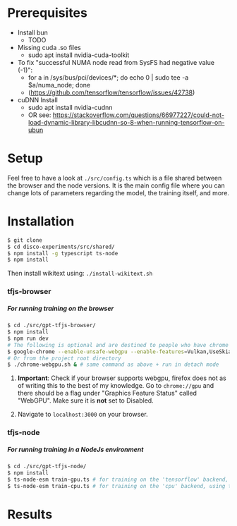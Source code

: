 # Prerequisites

-   Install bun
    -   TODO
-   Missing cuda .so files
    -   sudo apt install nvidia-cuda-toolkit
-   To fix "successful NUMA node read from SysFS had negative value (-1)":
    -   for a in /sys/bus/pci/devices/\*; do echo 0 | sudo tee -a $a/numa_node; done
    -   (https://github.com/tensorflow/tensorflow/issues/42738)
-   cuDNN Install
    -   sudo apt install nvidia-cudnn
    -   OR see: https://stackoverflow.com/questions/66977227/could-not-load-dynamic-library-libcudnn-so-8-when-running-tensorflow-on-ubun

# Setup

Feel free to have a look at `./src/config.ts` which is a file shared between the browser and the node versions. It is the main config file where you can change lots of parameters regarding the model, the training itself, and more.

# Installation

```sh
$ git clone
$ cd disco-experiments/src/shared/
$ npm install -g typescript ts-node
$ npm install
```

Then install wikitext using: `./install-wikitext.sh`

### tfjs-browser

##### For running training on the browser

```sh
$ cd ./src/gpt-tfjs-browser/
$ npm install
$ npm run dev
# The following is optional and are destined to people who have chrome
$ google-chrome --enable-unsafe-webgpu --enable-features=Vulkan,UseSkiaRenderer # Run chrome with WebGPU enabled
# Or from the project root directory
$ ./chrome-webgpu.sh & # same command as above + run in detach mode
```

1. **Important**: Check if your browser supports webgpu, firefox does not as of writing this to the best of my knowledge. Go to `chrome://gpu` and there should be a flag under "Graphics Feature Status" called "WebGPU". Make sure it is **not** set to Disabled.

2. Navigate to `localhost:3000` on your browser.

### tfjs-node

##### For running training in a NodeJs environment

```sh
$ cd ./src/gpt-tfjs-node/
$ npm install
$ ts-node-esm train-gpu.ts # for training on the 'tensorflow' backend, using a GPU
$ ts-node-esm train-cpu.ts # for training on the 'cpu' backend, using the CPU
```

# Results
